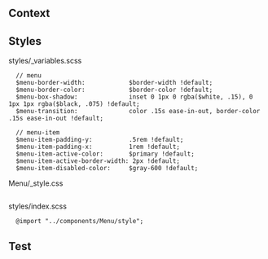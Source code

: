 
## Context


## Styles
styles/_variables.scss
```
  // menu
  $menu-border-width:            $border-width !default;
  $menu-border-color:            $border-color !default;
  $menu-box-shadow:              inset 0 1px 0 rgba($white, .15), 0 1px 1px rgba($black, .075) !default;
  $menu-transition:              color .15s ease-in-out, border-color .15s ease-in-out !default;

  // menu-item
  $menu-item-padding-y:          .5rem !default;
  $menu-item-padding-x:          1rem !default;
  $menu-item-active-color:       $primary !default;
  $menu-item-active-border-width: 2px !default;
  $menu-item-disabled-color:     $gray-600 !default;
```
Menu/_style.css
```

```

styles/index.scss
```
  @import "../components/Menu/style";
```

## Test
